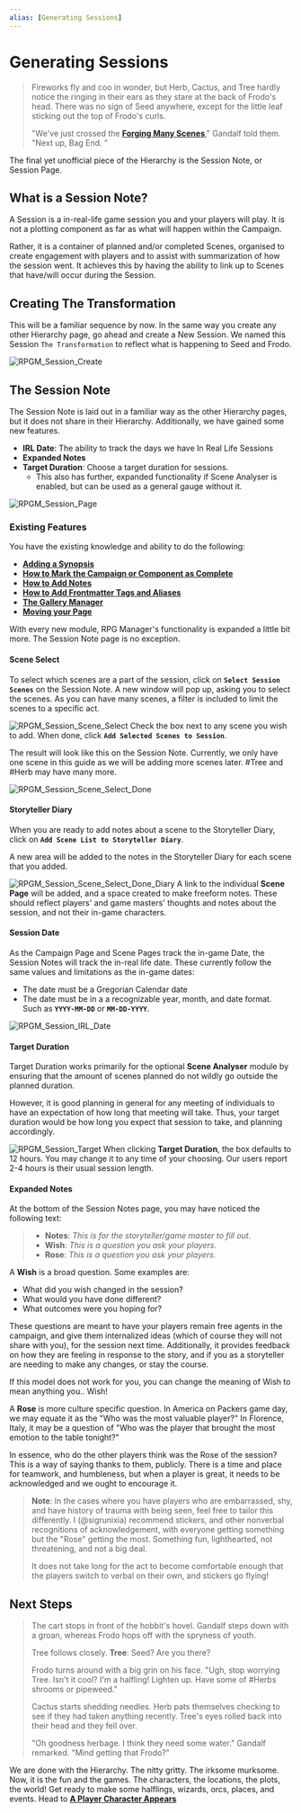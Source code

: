 ```yaml
---
alias: [Generating Sessions]
---
```

# Generating Sessions

> Fireworks fly and coo in wonder, but Herb, Cactus, and Tree hardly notice the ringing in their ears as they stare at the back of Frodo's head. There was no sign of Seed anywhere, except for the little leaf sticking out the top of Frodo's curls.
>
>"We've just crossed the [**Forging Many Scenes**](Forging-Many-Scenes.md)," Gandalf told them. "Next up, Bag End. "

The final yet unofficial piece of the Hierarchy is the Session Note, or Session Page.

## What is a Session Note?

A Session is a in-real-life game session you and your players will play. It is not a plotting component as far as what will happen within the Campaign.

Rather, it is a container of planned and/or completed Scenes, organised to create engagement with players and to assist with summarization of how the session went. It achieves this by having the ability to link up to Scenes that have/will occur during the Session.

## Creating The Transformation

This will be a familiar sequence by now. In the same way you create any other Hierarchy page, go ahead and create a New Session. We named this Session `The Transformation` to reflect what is happening to Seed and Frodo.

![RPGM_Session_Create](../Zadens_Photo_Album/Guide/Hierarchy/Session/RPGM_Session_Create.png)

## The Session Note

The Session Note is laid out in a familiar way as the other Hierarchy pages, but it does not share in their Hierarchy. Additionally, we have gained some new features.

- **IRL Date**: The ability to track the days we have In Real Life Sessions
- **Expanded Notes**
- **Target Duration**: Choose a target duration for sessions.
  - This also has further, expanded functionality if Scene Analyser is enabled, but can be used as a general gauge without it.

![RPGM_Session_Page](../Zadens_Photo_Album/Guide/Hierarchy/Session/RPGM_Session_Page.png)

### Existing Features

You have the existing knowledge and ability to do the following:

- [**Adding a Synopsis**](../Building_the_Campaign/Building-a-Campaign.md#Adding%20a%20Synopsis)
- [**How to Mark the Campaign or Component as Complete**](../Building_the_Campaign/Building-a-Campaign.md#How%20to%20Mark%20the%20Campaign%20or%20Component%20as%20Complete)
- [**How to Add Notes**](../Building_the_Campaign/Building-a-Campaign.md#How%20to%20Add%20Notes)
- [**How to Add Frontmatter Tags and Aliases**](../Building_the_Campaign/Building-a-Campaign.md#How%20to%20Add%20Frontmatter%20Tags%20and%20Aliases)
- [**The Gallery Manager**](../Building_the_Campaign/Creating-an-Adventure.md#The%20Gallery%20Manager)
- [**Moving your Page**](../Building_the_Campaign/Creating-an-Adventure.md#Moving%20your%20Page)

With every new module, RPG Manager's functionality is expanded a little bit more. The Session Note page is no exception.

#### Scene Select

To select which scenes are a part of the session, click on **`Select Session Scenes`** on the Session Note. A new window will pop up, asking you to select the scenes. As you can have many scenes, a filter is included to limit the scenes to a specific act.

![RPGM_Session_Scene_Select](../Zadens_Photo_Album/Guide/Hierarchy/Session/RPGM_Session_Scene_Select.png)
Check the box next to any scene you wish to add. When done, click **`Add Selected Scenes to Session`**.

The result will look like this on the Session Note. Currently, we only have one scene in this guide as we will be adding more scenes later. #Tree and #Herb may have many more.

![RPGM_Session_Scene_Select_Done](../Zadens_Photo_Album/Guide/Hierarchy/Session/RPGM_Session_Scene_Select_Done.png)

#### Storyteller Diary

When you are ready to add notes about a scene to the Storyteller Diary, click on **`Add Scene List to Storyteller Diary`**.

A new area will be added to the notes in the Storyteller Diary for each scene that you added.

![RPGM_Session_Scene_Select_Done_Diary](../Zadens_Photo_Album/Guide/Hierarchy/Session/RPGM_Session_Scene_Select_Done_Diary.png)
A link to the individual **Scene Page** will be added, and a space created to make freeform notes. These should reflect players' and game masters' thoughts and notes about the session, and not their in-game characters.

#### Session Date

As the Campaign Page and Scene Pages track the in-game Date, the Session Notes will track the in-real life date. These currently follow the same values and limitations as the in-game dates:

- The date must be a Gregorian Calendar date
- The date must be in a a recognizable year, month, and date format. Such as **`YYYY-MM-DD`** or **`MM-DD-YYYY`**.

![RPGM_Session_IRL_Date](../Zadens_Photo_Album/Guide/Hierarchy/Session/RPGM_Session_IRL_Date.png)

#### Target Duration

Target Duration works primarily for the optional **Scene Analyser** module by ensuring that the amount of scenes planned do not wildly go outside the planned duration.

However, it is good planning in general for any meeting of individuals to have an expectation of how long that meeting will take. Thus, your target duration would be how long you expect that session to take, and planning accordingly.

![RPGM_Session_Target](../Zadens_Photo_Album/Guide/Hierarchy/Session/RPGM_Session_Target.png)
When clicking **Target Duration**, the box defaults to 12 hours. You may change it to any time of your choosing. Our users report 2-4 hours is their usual session length.

#### Expanded Notes

At the bottom of the Session Notes page, you may have noticed the following text:

> - **Notes**: *This is for the storyteller/game master to fill out.*
> - **Wish**: *This is a question you ask your players.*
> - **Rose**: *This is a question you ask your players.*

A **Wish** is a broad question. Some examples are:

- What did you wish changed in the session?
- What would you have done different?
- What outcomes were you hoping for?

These questions are meant to have your players remain free agents in the campaign, and give them internalized ideas (which of course they will not share with you), for the session next time. Additionally, it provides feedback on how they are feeling in response to the story, and if you as a storyteller are needing to make any changes, or stay the course.

If this model does not work for you, you can change the meaning of Wish to mean anything you.. Wish!

A **Rose** is more culture specific question. In America on Packers game day, we may equate it as the "Who was the most valuable player?" In Florence, Italy, it may be a question of "Who was the player that brought the most emotion to the table tonight?"

In essence, who do the other players think was the Rose of the session? This is a way of saying thanks to them, publicly. There is a time and place for teamwork, and humbleness, but when a player is great, it needs to be acknowledged and we ought to encourage it.

> **Note**: In the cases where you have players who are embarrassed, shy, and have history of trauma with being seen, feel free to tailor this differently. I (@sigrunixia) recommend stickers, and other nonverbal recognitions of acknowledgement, with everyone getting something but the "Rose" getting the most. Something fun, lighthearted, not threatening, and not a big deal.
>
> It does not take long for the act to become comfortable enough that the players switch to verbal on their own, and stickers go flying!

## Next Steps

> The cart stops in front of the hobbit's hovel. Gandalf steps down with a groan, whereas Frodo hops off with the spryness of youth.
>
>Tree follows closely. **Tree**: Seed? Are you there?
>
>Frodo turns around with a big grin on his face. "Ugh, stop worrying Tree. Isn't it cool? I'm a halfling! Lighten up. Have some of #Herbs shrooms or pipeweed."
>
> Cactus starts shedding needles. Herb pats themselves checking to see if they had taken anything recently. Tree's eyes rolled back into their head and they fell over.
>
>"Oh goodness herbage. I think they need some water." Gandalf remarked. "Mind getting that Frodo?"

We are done with the Hierarchy. The nitty gritty. The irksome murksome. Now, it is the fun and the games. The characters, the locations, the plots, the world! Get ready to make some halflings, wizards, orcs, places, and events. Head to [**A Player Character Appears**](../Elements_of_the_Campaign/A-Character-Appears.md)
